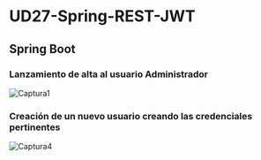 # UD27-Spring-REST-JWT

## Spring Boot </h1>

### Lanzamiento de alta al usuario Administrador</h3>

![Captura1](https://user-images.githubusercontent.com/47026018/170302637-bfecd108-fea5-4c2c-bf24-b5f3eabed59c.PNG)

### Creación de un nuevo usuario creando las credenciales pertinentes </h3>

![Captura4](https://user-images.githubusercontent.com/47026018/170302837-13ea9f0e-404b-41e9-a21e-034ab0158822.PNG)

